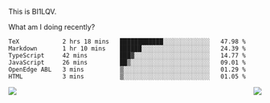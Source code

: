 This is BI1LQV.

What am I doing recently?

<!--START_SECTION:waka-->

```text
TeX            2 hrs 18 mins   ████████████░░░░░░░░░░░░░   47.98 %
Markdown       1 hr 10 mins    ██████░░░░░░░░░░░░░░░░░░░   24.39 %
TypeScript     42 mins         ███▓░░░░░░░░░░░░░░░░░░░░░   14.77 %
JavaScript     26 mins         ██▒░░░░░░░░░░░░░░░░░░░░░░   09.01 %
OpenEdge ABL   3 mins          ▒░░░░░░░░░░░░░░░░░░░░░░░░   01.29 %
HTML           3 mins          ▒░░░░░░░░░░░░░░░░░░░░░░░░   01.05 %
```

<!--END_SECTION:waka-->
<img align="right" src="https://github-readme-stats.vercel.app/api?username=bi1lqv&show_icons=true&count_private=true">

<img src="https://metrics.lecoq.io/bi1lqv?template=classic&base.activity=0&base.community=0&base.repositories=0&base.metadata=0&isocalendar=1&base=header%2C%20activity%2C%20community%2C%20repositories%2C%20metadata&base.indepth=false&base.hireable=false&isocalendar=false&isocalendar.duration=full-year&config.timezone=Asia%2FShanghai">
